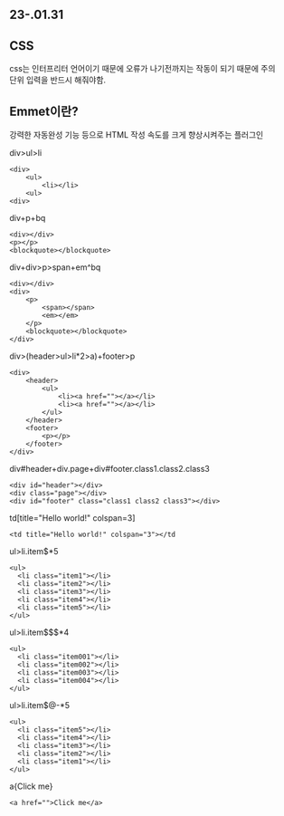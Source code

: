 ## 23-.01.31

## CSS
css는 인터프리터 언어이기 때문에 오류가 나기전까지는 작동이 되기 때문에 주의   
단위 입력을 반드시 해줘야함.   

## Emmet이란?
강력한 자동완성 기능 등으로 HTML 작성 속도를 크게 향상시켜주는 플러그인

div>ul>li
```
<div>
    <ul>
        <li></li>
    <ul>
<div>
```
div+p+bq
```
<div></div>
<p></p>
<blockquote></blockquote>
```
div+div>p>span+em^bq
```
<div></div>
<div>
    <p>
        <span></span>
        <em></em>
    </p>
    <blockquote></blockquote>
</div>
```
div>(header>ul>li*2>a)+footer>p
```
<div>
    <header>
        <ul>
            <li><a href=""></a></li>
            <li><a href=""></a></li>
        </ul>
    </header>
    <footer>
        <p></p>
    </footer>
</div>
```
div#header+div.page+div#footer.class1.class2.class3
```
<div id="header"></div>
<div class="page"></div>
<div id="footer" class="class1 class2 class3"></div>
```
td[title="Hello world!" colspan=3]
```
<td title="Hello world!" colspan="3"></td
```
ul>li.item$*5
```
<ul>
  <li class="item1"></li>
  <li class="item2"></li>
  <li class="item3"></li>
  <li class="item4"></li>
  <li class="item5"></li>
</ul>
```
ul>li.item$$$*4
```
<ul>
  <li class="item001"></li>
  <li class="item002"></li>
  <li class="item003"></li>
  <li class="item004"></li>
</ul>
```
ul>li.item$@-*5
```
<ul>
  <li class="item5"></li>
  <li class="item4"></li>
  <li class="item3"></li>
  <li class="item2"></li>
  <li class="item1"></li>
</ul>
```
a{Click me}
```
<a href="">Click me</a>
```
